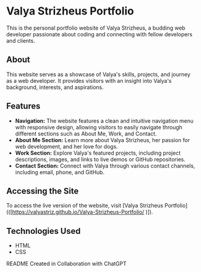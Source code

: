 # Valya Strizheus Portfolio

This is the personal portfolio website of Valya Strizheus, a budding web developer passionate about coding and connecting with fellow developers and clients.

## About

This website serves as a showcase of Valya's skills, projects, and journey as a web developer. It provides visitors with an insight into Valya's background, interests, and aspirations.

## Features

- **Navigation:** The website features a clean and intuitive navigation menu with responsive design, allowing visitors to easily navigate through different sections such as About Me, Work, and Contact.
- **About Me Section:** Learn more about Valya Strizheus, her passion for web development, and her love for dogs.
- **Work Section:** Explore Valya's featured projects, including project descriptions, images, and links to live demos or GitHub repositories.
- **Contact Section:** Connect with Valya through various contact channels, including email, phone, and GitHub.

## Accessing the Site

To access the live version of the website, visit [Valya Strizheus Portfolio](([https://valyastriz.github.io/Valya-Strizheus-Portfolio/
)]).

## Technologies Used

- HTML
- CSS

README Created in Collaboration with ChatGPT
